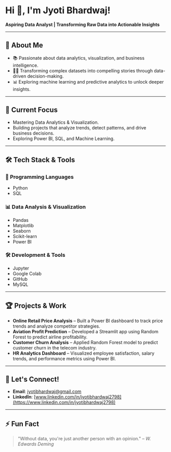 # Hi 👋, I'm Jyoti Bhardwaj!

**Aspiring Data Analyst | Transforming Raw Data into Actionable Insights**

---

## 🌟 **About Me**
- 📚 Passionate about data analytics, visualization, and business intelligence.
- 👨‍💼 Transforming complex datasets into compelling stories through data-driven decision-making.
- 📊 Exploring machine learning and predictive analytics to unlock deeper insights.

---

## 🔄 **Current Focus**
- Mastering Data Analytics & Visualization.
- Building projects that analyze trends, detect patterns, and drive business decisions.
- Exploring Power BI, SQL, and Machine Learning.

---

## 🛠 **Tech Stack & Tools**

### 🔧 **Programming Languages**
- Python
- SQL

### 📊 **Data Analysis & Visualization**
- Pandas
- Matplotlib
- Seaborn
- Scikit-learn
- Power BI

### 🛠 **Development & Tools**
- Jupyter
- Google Colab
- GitHub
- MySQL

---

## 🏆 **Projects & Work**
- **Online Retail Price Analysis** – Built a Power BI dashboard to track price trends and analyze competitor strategies.
- **Aviation Profit Prediction** – Developed a Streamlit app using Random Forest to predict airline profitability.
- **Customer Churn Analysis** – Applied Random Forest model to predict customer churn in the telecom industry.
- **HR Analytics Dashboard** – Visualized employee satisfaction, salary trends, and performance metrics using Power BI.

---

## 💌 **Let's Connect!**
- **Email**: jyotibhardwaj@gmail.com
- **LinkedIn**: [www.linkedin.com/in/jyotibhardwaj2798](https://www.linkedin.com/in/jyotibhardwaj2798)

---

## ⚡ **Fun Fact**
> "Without data, you're just another person with an opinion." – *W. Edwards Deming*

